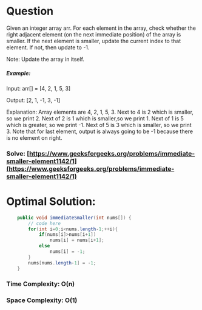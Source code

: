# Question

Given an integer array arr. For each element in the array, check whether the right adjacent element (on the next immediate position) of the array is smaller. If the next element is smaller, update the current index to that element. If not, then update to -1.

Note: Update the array in itself.



##### Example:

Input: arr[] = [4, 2, 1, 5, 3]

Output: [2, 1, -1, 3, -1]

Explanation: Array elements are 4, 2, 1, 5, 3. Next to 4 is 2 which is smaller, so we print 2. Next of 2 is 1 which is smaller,so we print 1. Next of 1 is 5 which is greater, so we print -1. Next of 5 is 3 which is smaller, so we print 3.  Note that for last element, output is always  going to be -1 because there is no element on right.



### Solve: [https://www.geeksforgeeks.org/problems/immediate-smaller-element1142/1](https://www.geeksforgeeks.org/problems/immediate-smaller-element1142/1)
   


# Optimal Solution:  


``` java
    public void immediateSmaller(int nums[]) {
        // code here
        for(int i=0;i<nums.length-1;++i){
            if(nums[i]>nums[i+1])
                nums[i] = nums[i+1];
            else
                nums[i] = -1;
        }
        nums[nums.length-1] = -1;
    }
```
### Time Complexity: O(n)
### Space Complexity: O(1)
